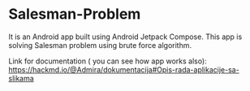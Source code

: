 # Salesman-Problem
It is an Android app built using Android Jetpack Compose. This app is solving Salesman problem using brute force algorithm.

Link for documentation ( you can see how app works also): https://hackmd.io/@Admira/dokumentacija#Opis-rada-aplikacije-sa-slikama
